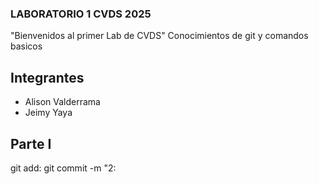 
### LABORATORIO 1 CVDS 2025
"Bienvenidos al primer Lab de CVDS"
Conocimientos de git y comandos basicos 
## Integrantes
- Alison Valderrama
- Jeimy Yaya
## Parte I
git add:
git commit -m "2:

